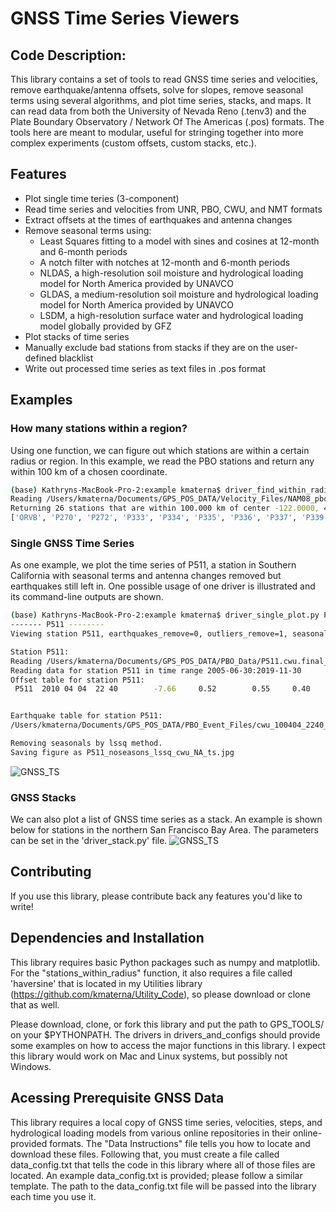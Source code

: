 # GNSS Time Series Viewers

## Code Description: 
This library contains a set of tools to read GNSS time series and velocities, remove earthquake/antenna offsets, solve for slopes, remove seasonal terms using several algorithms, and plot time series, stacks, and maps.  It can read data from both the University of Nevada Reno (.tenv3) and the Plate Boundary Observatory / Network Of The Americas (.pos) formats. The tools here are meant to modular, useful for stringing together into more complex experiments (custom offsets, custom stacks, etc.). 


## Features
* Plot single time teries (3-component)
* Read time series and velocities from UNR, PBO, CWU, and NMT formats
* Extract offsets at the times of earthquakes and antenna changes
* Remove seasonal terms using: 
	* Least Squares fitting to a model with sines and cosines at 12-month and 6-month periods
	* A notch filter with notches at 12-month and 6-month periods
	* NLDAS, a high-resolution soil moisture and hydrological loading model for North America provided by UNAVCO
	* GLDAS, a medium-resolution soil moisture and hydrological loading model for North America provided by UNAVCO
	* LSDM, a high-resolution surface water and hydrological loading model globally provided by GFZ
* Plot stacks of time series
* Manually exclude bad stations from stacks if they are on the user-defined blacklist
* Write out processed time series as text files in .pos format


## Examples

### How many stations within a region? 
Using one function, we can figure out which stations are within a certain radius or region. In this example, we read the PBO stations and return any within 100 km of a chosen coordinate. 
```bash
(base) Kathryns-MacBook-Pro-2:example kmaterna$ driver_find_within_radius.py 
Reading /Users/kmaterna/Documents/GPS_POS_DATA/Velocity_Files/NAM08_pbovelfile_feb2018.txt
Returning 26 stations that are within 100.000 km of center -122.0000, 40.0000
['ORVB', 'P270', 'P272', 'P333', 'P334', 'P335', 'P336', 'P337', 'P339', 'P341', 'P344', 'P345', 'P346', 'P349', 'P664', 'P665', 'P666', 'P667', 'P668', 'P669', 'P670', 'P671', 'P794', 'QUIN', 'SUTB', 'WDCB']
```


### Single GNSS Time Series
As one example, we plot the time series of P511, a station in Southern California with seasonal terms and antenna changes removed but earthquakes still left in. One possible usage of one driver is illustrated and its command-line outputs are shown. 
```bash
(base) Kathryns-MacBook-Pro-2:example kmaterna$ driver_single_plot.py P511
------- P511 --------
Viewing station P511, earthquakes_remove=0, outliers_remove=1, seasonals_remove=1, datasource=cwu, refframe=NA

Station P511: 
Reading /Users/kmaterna/Documents/GPS_POS_DATA/PBO_Data/P511.cwu.final_nam14.pos
Reading data for station P511 in time range 2005-06-30:2019-11-30
Offset table for station P511:
 P511  2010 04 04  22 40        -7.66     0.52        0.55     0.40       3.19     1.87  OffEq ! EQ GU Location   32.14485  244.62646 ID ANSS(ComCat) ci14607652 


Earthquake table for station P511:
/Users/kmaterna/Documents/GPS_POS_DATA/PBO_Event_Files/cwu_100404_2240_eqgu_coseis_kalts.evt: 244.70390  33.88694     0.55    -7.66      0.40     0.52   0.000     3.19     1.87  P511_GGU

Removing seasonals by lssq method.
Saving figure as P511_noseasons_lssq_cwu_NA_ts.jpg 
```
![GNSS_TS](https://github.com/kmaterna/Mendocino_Geodesy/blob/master/drivers_and_configs/example_pngs/P511_noseasons_lssq_cwu_NA_ts.jpg)

### GNSS Stacks
We can also plot a list of GNSS time series as a stack.  An example is shown below for stations in the northern San Francisco Bay Area. The parameters can be set in the 'driver_stack.py' file. 
![GNSS_TS](https://github.com/kmaterna/Mendocino_Geodesy/blob/master/drivers_and_configs/example_pngs/Nbay_-124.0_38.0_125_TS_noeq.jpg)



## Contributing
If you use this library, please contribute back any features you'd like to write! 


## Dependencies and Installation
This library requires basic Python packages such as numpy and matplotlib. For the "stations_within_radius" function, it also requires a file called 'haversine' that is located in my Utilities library (https://github.com/kmaterna/Utility_Code), so please download or clone that as well. 

Please download, clone, or fork this library and put the path to GPS_TOOLS/ on your $PYTHONPATH. The drivers in drivers_and_configs should provide some examples on how to access the major functions in this library.  I expect this library would work on Mac and Linux systems, but possibly not Windows. 


## Acessing Prerequisite GNSS Data
This library requires a local copy of GNSS time series, velocities, steps, and hydrological loading models from various online repositories in their online-provided formats. The "Data Instructions" file tells you how to locate and download these files.  Following that, you must create a file called data_config.txt that tells the code in this library where all of those files are located.  An example data_config.txt is provided; please follow a similar template. The path to the data_config.txt file will be passed into the library each time you use it.  

